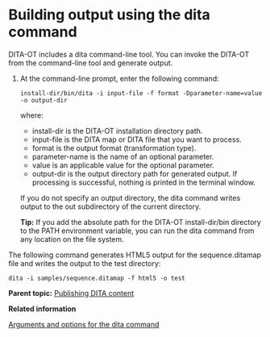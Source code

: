 # Building output using the dita command

DITA-OT includes a dita command-line tool. You can invoke the DITA-OT from the command-line tool and generate output.

1.  At the command-line prompt, enter the following command:

    ```
    install-dir/bin/dita -i input-file -f format -Dparameter-name=value -o output-dir
    ```

    where:

    -   install-dir is the DITA-OT installation directory path.
    -   input-file is the DITA map or DITA file that you want to process.
    -   format is the output format \(transformation type\).
    -   parameter-name is the name of an optional parameter.
    -   value is an applicable value for the optional parameter.
    -   output-dir is the output directory path for generated output.
    If processing is successful, nothing is printed in the terminal window.

    If you do not specify an output directory, the dita command writes output to the out subdirectory of the current directory.

    **Tip:** If you add the absolute path for the DITA-OT install-dir/bin directory to the PATH environment variable, you can run the dita command from any location on the file system.


The following command generates HTML5 output for the sequence.ditamap file and writes the output to the test directory:

```
dita -i samples/sequence.ditamap -f html5 -o test
```

**Parent topic:** [Publishing DITA content](../user-guide/transforming-dita-content.md)

**Related information**  


[Arguments and options for the dita command](../parameters/dita-command-arguments.md)

